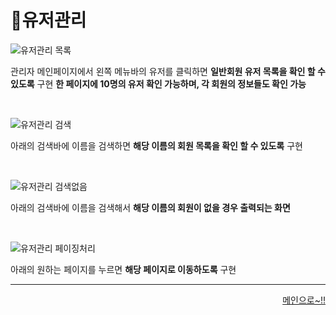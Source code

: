 # 📌유저관리   

![유저관리 목록](https://user-images.githubusercontent.com/105382798/182324946-0d031f80-64b0-4a64-83f6-a20a5bcb61be.png)

관리자 메인페이지에서 왼쪽 메뉴바의 유저를 클릭하면 **일반회원 유저 목록을 확인 할 수 있도록** 구현
**한 페이지에 10명의 유저 확인 가능하며, 각 회원의 정보들도 확인 가능**

<br>

![유저관리 검색](https://user-images.githubusercontent.com/105382798/182326952-0fa04dc9-aad2-4214-83a3-76aa845ffe1f.png)


아래의 검색바에 이름을 검색하면 **해당 이름의 회원 목록을 확인 할 수 있도록** 구현

<br>

![유저관리 검색없음](https://user-images.githubusercontent.com/105382798/182329550-8e48a86b-15ee-4b4c-9a0b-83e6cf65d536.png)

아래의 검색바에 이름을 검색해서 **해당 이름의 회원이 없을 경우 출력되는 화면**

<br>

![유저관리 페이징처리](https://user-images.githubusercontent.com/105382798/182327716-ec1f391a-7f94-4296-b527-ecc3c488d708.png)

아래의 원하는 페이지를 누르면 **해당 페이지로 이동하도록** 구현

***
<div align="right">   
  
[메인으로~!!](https://github.com/Runu09/finalproject/blob/main/%EA%B5%AC%ED%98%84%EC%84%A4%EB%AA%85/%EA%B4%80%EB%A6%AC%EC%9E%90%20%EB%A9%94%EC%9D%B8.md)   

</div>
